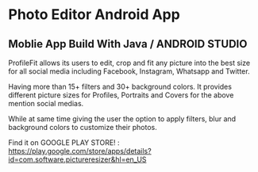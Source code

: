 # Photo Editor Android App

## Moblie App Build With Java / ANDROID STUDIO

ProfileFit allows its users to edit, crop and fit any picture into the best size for all social media including Facebook, Instagram, Whatsapp and Twitter.

Having more than 15+ filters and 30+ background colors.
It provides different picture sizes for Profiles, Portraits and Covers for the above mention social medias.

While at same time giving the user the option to apply filters, blur and background colors to customize their photos.

Find it on GOOGLE PLAY STORE! : https://play.google.com/store/apps/details?id=com.software.pictureresizer&hl=en_US
